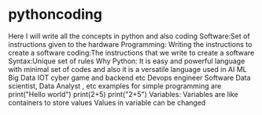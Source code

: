 # pythoncoding
Here I will write all the concepts in python and also coding 
Software:Set of instructions given to the hardware
Programming: Writing the instructions to create a software
coding:The instructions that we write to create a software
Syntax:Unique set of rules
Why Python:
It is easy and powerful language with minimal set of codes and also it is a versatile language used in AI ML Big Data  IOT cyber game and backend etc
Devops engineer Software Data scientist, Data Analyst , etc
examples for simple programming are
print("Hello world")
print(2+5)
print("2+5")
Variables:
Variables are like containers to store values
Values in variable can be changed

